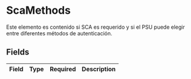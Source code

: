# ScaMethods

Este elemento es contenido si SCA es requerido y si el PSU puede elegir entre diferentes métodos de autenticación.


## Fields

| Field       | Type        | Required    | Description |
| ----------- | ----------- | ----------- | ----------- |